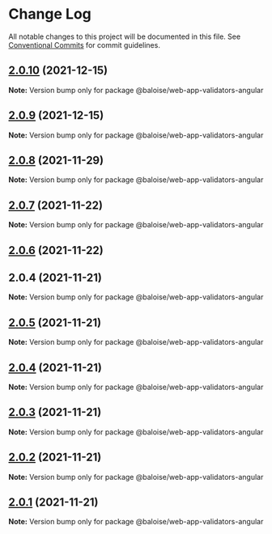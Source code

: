# Change Log

All notable changes to this project will be documented in this file.
See [Conventional Commits](https://conventionalcommits.org) for commit guidelines.

## [2.0.10](https://github.com/baloise/web-app-utils/compare/v2.0.9...v2.0.10) (2021-12-15)

**Note:** Version bump only for package @baloise/web-app-validators-angular





## [2.0.9](https://github.com/baloise/web-app-utils/compare/v2.0.8...v2.0.9) (2021-12-15)

**Note:** Version bump only for package @baloise/web-app-validators-angular





## [2.0.8](https://github.com/baloise/web-app-utils/compare/v2.0.7...v2.0.8) (2021-11-29)

**Note:** Version bump only for package @baloise/web-app-validators-angular





## [2.0.7](https://github.com/baloise/web-app-utils/compare/v2.0.6...v2.0.7) (2021-11-22)

**Note:** Version bump only for package @baloise/web-app-validators-angular





## [2.0.6](https://github.com/baloise/web-app-utils/compare/v2.0.5...v2.0.6) (2021-11-22)



## 2.0.4 (2021-11-21)

**Note:** Version bump only for package @baloise/web-app-validators-angular





## [2.0.5](https://github.com/baloise/web-app-utils/compare/v2.0.4...v2.0.5) (2021-11-21)

**Note:** Version bump only for package @baloise/web-app-validators-angular





## [2.0.4](https://github.com/baloise/web-app-utils/compare/v2.0.3...v2.0.4) (2021-11-21)

**Note:** Version bump only for package @baloise/web-app-validators-angular





## [2.0.3](https://github.com/baloise/web-app-utils/compare/v2.0.2...v2.0.3) (2021-11-21)

**Note:** Version bump only for package @baloise/web-app-validators-angular





## [2.0.2](https://github.com/baloise/web-app-utils/compare/v2.0.1...v2.0.2) (2021-11-21)

**Note:** Version bump only for package @baloise/web-app-validators-angular





## [2.0.1](https://github.com/baloise/web-app-utils/compare/v2.0.0...v2.0.1) (2021-11-21)

**Note:** Version bump only for package @baloise/web-app-validators-angular
